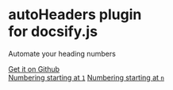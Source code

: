 # **autoHeaders** plugin<br>for docsify.js

Automate your heading numbers

[Get it on Github](https://github.com/markbattistella/docsify-autoHeaders)<br>
[Numbering starting at `1`](https://markbattistella.github.io/docsify-autoHeaders/#/page1)
[Numbering starting at `n`](https://markbattistella.github.io/docsify-autoHeaders/#/pageN)
